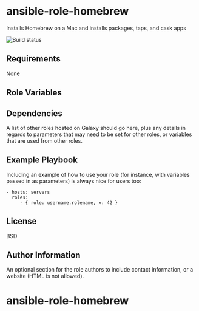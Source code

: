 ansible-role-homebrew
=====================

Installs Homebrew on a Mac and  installs packages, taps, and cask apps

![Build status](https://travis-ci.org/bmacauley/ansible-role-homebrew.svg?branch=master)


Requirements
------------

None

Role Variables
--------------


Dependencies
------------

A list of other roles hosted on Galaxy should go here, plus any details in regards to parameters that may need to be set for other roles, or variables that are used from other roles.

Example Playbook
----------------

Including an example of how to use your role (for instance, with variables passed in as parameters) is always nice for users too:

    - hosts: servers
      roles:
         - { role: username.rolename, x: 42 }

License
-------

BSD

Author Information
------------------

An optional section for the role authors to include contact information, or a website (HTML is not allowed).
# ansible-role-homebrew
